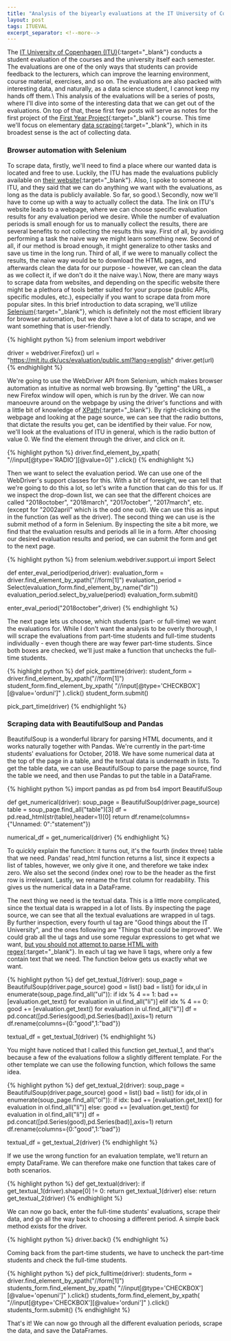```yaml
---
title: "Analysis of the biyearly evaluations at the IT University of Copenhagen, part 1: Data scraping"
layout: post
tags: ITUEVAL
excerpt_separator: <!--more-->
---
```

The [IT University of Copenhagen (ITU)](https://www.itu.dk/){:target="_blank"} conducts a student evaluation of the courses and the university itself each semester. The evaluations are one of the only ways that students can provide feedback to the lecturers, which can improve the learning environment, course material, exercises, and so on. The evaluations are also packed with interesting data, and naturally, as a data science student, I cannot keep my hands off them.\\
This analysis of the evaluations will be a series of posts, where I'll dive into some of the interesting data that we can get out of the evaluations. On top of that, these first few posts will serve as notes for the first project of the [First Year Project](https://mit.itu.dk/ucs/cb_www/course.sml?course_id=2708256&mode=search&lang=en&print_friendly_p=t&goto=1547640286.000){:target="_blank"} course. This time we'll focus on elementary [data scraping](https://en.wikipedia.org/wiki/Data_scraping){:target="_blank"}, which in its broadest sense is the act of collecting data.
<!--more-->

### Browser automation with Selenium
To scrape data, firstly, we'll need to find a place where our wanted data is located and free to use. Luckily, the ITU has made the evaluations publicly available on [their website](https://en.itu.dk/about-itu/organisation/facts-and-figures/quality-and-educational-environment/course-evaluation){:target="_blank"}. Also, I spoke to someone at ITU, and they said that we can do anything we want with the evaluations, as long as the data is publicly available. So far, so good.\\
Secondly, now we'll have to come up with a way to actually collect the data. The link on ITU's website leads to a webpage, where we can choose specific evaluation results for any evaluation period we desire. While the number of evaluation periods is small enough for us to manually collect the results, there are several benefits to not collecting the results this way. First of all, by avoiding performing a task the naive way we might learn something new. Second of all, if our method is broad enough, it might generalize to other tasks and save us time in the long run. Third of all, if we were to manually collect the results, the naive way would be to download the HTML pages, and afterwards clean the data for our purpose - however, we can clean the data as we collect it, if we don't do it the naive way.\\
Now, there are many ways to scrape data from websites, and depending on the specific website there might be a plethora of tools better suited for your purpose (public APIs, specific modules, etc.), especially if you want to scrape data from more popular sites. In this brief introduction to data scraping, we'll utilize [Selenium](https://github.com/SeleniumHQ/Selenium){:target="_blank"}, which is definitely not the most efficient library for browser automation, but we don't have a lot of data to scrape, and we want something that is user-friendly.

{% highlight python %}
from selenium import webdriver

driver = webdriver.Firefox()
url = "https://mit.itu.dk/ucs/evaluation/public.sml?lang=english"
driver.get(url)
{% endhighlight %}

We're going to use the WebDriver API from Selenium, which makes browser automation as intuitive as normal web browsing. By "getting" the URL, a new Firefox window will open, which is run by the driver. We can now manoeuvre around on the webpage by using the driver's functions and with a little bit of knowledge of [XPath](https://en.wikipedia.org/wiki/XPath){:target="_blank"}. By right-clicking on the webpage and looking at the page source, we can see that the radio buttons, that dictate the results you get, can be identified by their value. For now, we'll look at the evaluations of ITU in general, which is the radio button of value 0. We find the element through the driver, and click on it.

{% highlight python %}
driver.find_element_by_xpath(
    "//input[@type='RADIO'][@value=0]"
).click()
{% endhighlight %}

Then we want to select the evaluation period. We can use one of the WebDriver's support classes for this. With a bit of foresight, we can tell that we're going to do this a lot, so let's write a function that can do this for us. If we inspect the drop-down list, we can see that the different choices are called "2018october", "2018march", "2017october", "2017march", etc. (except for "2002april" which is the odd one out). We can use this as input in the function (as well as the driver). The second thing we can use is the submit method of a form in Selenium. By inspecting the site a bit more, we find that the evaluation results and periods all lie in a form. After choosing our desired evaluation results and period, we can submit the form and get to the next page.

{% highlight python %}
from selenium.webdriver.support.ui import Select

def enter_eval_period(period,driver):
    evaluation_form = driver.find_element_by_xpath("//form[1]")
    evaluation_period = Select(evaluation_form.find_element_by_name("dir"))
    evaluation_period.select_by_value(period)
    evaluation_form.submit()

enter_eval_period("2018october",driver)
{% endhighlight %}

The next page lets us choose, which students (part- or full-time) we want the evaluations for. While I don't want the analysis to be overly thorough, I will scrape the evaluations from part-time students and full-time students individually - even though there are way fewer part-time students. Since both boxes are checked, we'll just make a function that unchecks the full-time students.

{% highlight python %}
def pick_parttime(driver):
    student_form = driver.find_element_by_xpath("//form[1]")
    student_form.find_element_by_xpath(
        "//input[@type='CHECKBOX'][@value='orduni']"
    ).click()
    student_form.submit()

pick_part_time(driver)
{% endhighlight %}

### Scraping data with BeautifulSoup and Pandas
BeautifulSoup is a wonderful library for parsing HTML documents, and it works naturally together with Pandas. We're currently in the part-time students' evaluations for October, 2018. We have some numerical data at the top of the page in a table, and the textual data is underneath in lists. To get the table data, we can use BeautifulSoup to parse the page source, find the table we need, and then use Pandas to put the table in a DataFrame.

{% highlight python %}
import pandas as pd
from bs4 import BeautifulSoup

def get_numerical(driver):
    soup_page = BeautifulSoup(driver.page_source)
    table = soup_page.find_all("table")[3]
    df = pd.read_html(str(table),header=1)[0]
    return df.rename(columns={"Unnamed: 0":"statement"})

numerical_df = get_numerical(driver)
{% endhighlight %}

To quickly explain the function: it turns out, it's the fourth (index three) table that we need. Pandas' read_html function returns a list, since it expects a list of tables, however, we only give it one, and therefore we take index zero. We also set the second (index one) row to be the header as the first row is irrelevant. Lastly, we rename the first column for readability. This gives us the numerical data in a DataFrame.

The next thing we need is the textual data. This is a little more complicated, since the textual data is wrapped in a lot of lists. By inspecting the page source, we can see that all the textual evaluations are wrapped in ul tags. By further inspection, every fourth ul tag are "Good things about the IT University", and the ones following are "Things that could be improved". We could grab all the ul tags and use some regular expressions to get what we want, [but you should not attempt to parse HTML with regex](https://stackoverflow.com/a/1732454){:target="_blank"}. In each ul tag we have li tags, where only a few contain text that we need. The function below gets us exactly what we want.

{% highlight python %}
def get_textual_1(driver):
    soup_page = BeautifulSoup(driver.page_source)
    good = list()
    bad = list()
    for idx,ul in enumerate(soup_page.find_all("ul")):
        if idx % 4 == 1:
            bad += [evaluation.get_text() for evaluation in ul.find_all("li")]
        elif idx % 4 == 0:
            good += [evaluation.get_text() for evaluation in ul.find_all("li")]
    df = pd.concat([pd.Series(good),pd.Series(bad)],axis=1)
    return df.rename(columns={0:"good",1:"bad"})

textual_df = get_textual_1(driver)
{% endhighlight %}

You might have noticed that I called this function get_textual_1, and that's because a few of the evaluations follow a slightly different template. For the other template we can use the following function, which follows the same idea.

{% highlight python %}
def get_textual_2(driver):
    soup_page = BeautifulSoup(driver.page_source)
    good = list()
    bad = list()
    for idx,ol in enumerate(soup_page.find_all("ol")):
        if idx:
            bad += [evaluation.get_text() for evaluation in ol.find_all("li")]
        else:
            good += [evaluation.get_text() for evaluation in ol.find_all("li")]
    df = pd.concat([pd.Series(good),pd.Series(bad)],axis=1)
    return df.rename(columns={0:"good",1:"bad"})

textual_df = get_textual_2(driver)
{% endhighlight %}

If we use the wrong function for an evaluation template, we'll return an empty DataFrame. We can therefore make one function that takes care of both scenarios.

{% highlight python %}
def get_textual(driver):
    if get_textual_1(driver).shape[0] != 0:
        return get_textual_1(driver)
    else:
        return get_textual_2(driver)
{% endhighlight %}

We can now go back, enter the full-time students' evaluations, scrape their data, and go all the way back to choosing a different period. A simple back method exists for the driver.

{% highlight python %}
driver.back()
{% endhighlight %}

Coming back from the part-time students, we have to uncheck the part-time students and check the full-time students.

{% highlight python %}
def pick_fulltime(driver):
    students_form = driver.find_element_by_xpath("//form[1]")
    students_form.find_element_by_xpath(
        "//input[@type='CHECKBOX'][@value='openuni']"
    ).click()
    students_form.find_element_by_xpath(
        "//input[@type='CHECKBOX'][@value='orduni']"
    ).click()
    students_form.submit()
{% endhighlight %}

That's it! We can now go through all the different evaluation periods, scrape the data, and save the DataFrames.


